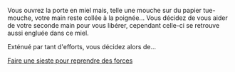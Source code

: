 Vous ouvrez la porte en miel mais, telle une mouche sur du papier tue-mouche,
votre main reste collée à la poignée... Vous décidez de vous aider de votre
seconde main pour vous libérer, cependant celle-ci se retrouve aussi engluée
dans ce miel.

Exténué par tant d'efforts, vous décidez alors de...

[Faire une sieste pour reprendre des forces](repos/sieste.md)
